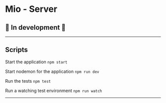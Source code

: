 # Mio - Server
🚧 In development 🚧
---

---

## Scripts

Start the application `npm start`

Start nodemon for the application `npm run dev`

Run the tests `npm test`

Run a watching test environment `npm run watch`

---
